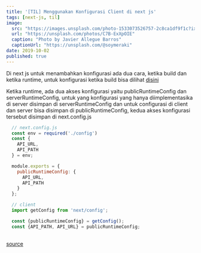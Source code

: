 ```yaml
---
title: '[TIL] Menggunakan Konfigurasi Client di next js'
tags: [next-js, til]
image:
  src: "https://images.unsplash.com/photo-1533073526757-2c8ca1df9f1c?ixlib=rb-1.2.1&auto=format&fit=crop&w=2550&q=80"
  url: "https://unsplash.com/photos/C7B-ExXpOIE"
  caption: "Photo by Javier Allegue Barros"
  captionUrl: "https://unsplash.com/@soymeraki"
date: 2019-10-02
published: true
---
```


Di next js untuk menambahkan konfigurasi ada dua cara, ketika build dan ketika runtime, untuk konfigurasi ketika build bisa dilihat [disini](https://github.com/zeit/next.js#build-time-configuration)

Ketika runtime, ada dua akses konfigurasi yaitu publicRuntimeConfig dan serverRuntimeConfig, untuk yang konfigurasi yang hanya diimplementasika di server disimpan di serverRuntimeConfig dan untuk configurasi di client dan server bisa disimpan di publicRuntimeConfig, kedua akses konfigurasi tersebut disimpan di next.config.js

```javascript
  // next.config.js
  const env = required('./config')
  const {
    API_URL,
    API_PATH
  } = env;

  module.exports = {
    publicRuntimeConfig: {
      API_URL,
      API_PATH
    }
  };
```

```javascript
  // client
  import getConfig from 'next/config';

  const {publicRuntimeConfig} = getConfig();
  const {API_PATH, API_URL} = publicRuntimeConfig;
  
```

[source](https://github.com/zeit/next.js#runtime-configuration)
